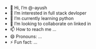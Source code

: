 - 👋 Hi, I’m @-ayush
- 👀 I’m interested in full stack devloper
- 🌱 I’m currently learning python
- 💞️ I’m looking to collaborate on linked in
- 📫 How to reach me ...
- 😄 Pronouns: ...
- ⚡ Fun fact: ...

<!---
-ayush/-ayush is a ✨ special ✨ repository because its `README.md` (this file) appears on your GitHub profile.
You can click the Preview link to take a look at your changes.
--->
